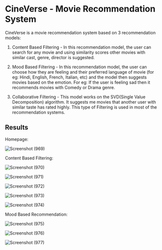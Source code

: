 <h1>CineVerse - Movie Recommendation System</h1> 

CineVerse is a movie recommendation system based on 3 recommendation models: 
1. Content Based Filtering - In this recommendation model, the user can search for any movie and using similarity scores other movies with similar cast, genre, director is suggested.

2. Mood Based Filtering - In this recommendation model, the user can choose how they are feeling and their preferred language of movie (for eg: Hindi, English, French, Italian, etc) and the model then suggests movies based on the emotion.
For eg: If the user is feeling sad then it recommends movies with Comedy or Drama genre.

3. Collaborative Filtering - This model works on the SVD(Single Value Decomposition) algorithm. It suggests me movies that another user with similar taste has rated highly. This type of Filtering is used in most of the recommendation systems.



<h2>Results</h2>

Homepage: 

![Screenshot (969)](https://github.com/Archiesachin/CineVerse/assets/103347688/15e71999-3467-4c3e-93a1-294c4292dcc8)




Content Based Filtering: 

![Screenshot (970)](https://github.com/Archiesachin/CineVerse/assets/103347688/8898649f-bc9e-4f66-91bc-d6d7f3a5d862)


![Screenshot (971)](https://github.com/Archiesachin/CineVerse/assets/103347688/4d300c28-00b6-46c2-a4fc-e2affb01ffed)


![Screenshot (972)](https://github.com/Archiesachin/CineVerse/assets/103347688/ae1ca3b0-ff97-49a3-afc6-54a9b2fcc4e1)


![Screenshot (973)](https://github.com/Archiesachin/CineVerse/assets/103347688/fff4c3d2-50bf-4044-b2b3-aea822bfbcb3)


![Screenshot (974)](https://github.com/Archiesachin/CineVerse/assets/103347688/fe0e74b5-404e-4691-8150-088bc235f113)




Mood Based Recommendation: 


![Screenshot (975)](https://github.com/Archiesachin/CineVerse/assets/103347688/dea53d48-8756-468d-8b7e-10e8d253224b)


![Screenshot (976)](https://github.com/Archiesachin/CineVerse/assets/103347688/2c400391-0b82-417a-bb34-fb1bf7b7015c)


![Screenshot (977)](https://github.com/Archiesachin/CineVerse/assets/103347688/4ac9ff1a-e6d4-4f95-8958-d82ce6a68519)






